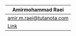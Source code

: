 | Amirmohammad Raei                 |
| ------------------------------- |
| amir.m.raei@tutanota.com               |
| [Link](https://github.com/amirmohammadraei/cloud-services) |
